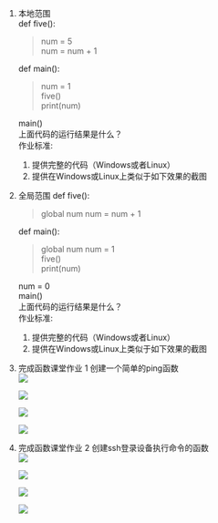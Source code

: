 1. 本地范围  
   def five():  
   > num = 5  
   > num = num + 1

   def main():
   > num = 1  
   > five()  
   > print(num)

   main()  
   上面代码的运行结果是什么？  
   作业标准:
   1. 提供完整的代码（Windows或者Linux）
   2. 提供在Windows或Linux上类似于如下效果的截图  

2. 全局范围
   def five():
   > global num
   > num = num + 1

   def main():
   > global num
   > num = 1  
   > five()  
   > print(num)

   num = 0  
   main()  
   上面代码的运行结果是什么？  
   作业标准:
   1. 提供完整的代码（Windows或者Linux）
   2. 提供在Windows或Linux上类似于如下效果的截图

3. 完成函数课堂作业 1 创建一个简单的ping函数  
   ![](https://gitee.com/qytanggit/Python_Basic/raw/master/image/Charpter11/11.1.png)

   ![](https://gitee.com/qytanggit/Python_Basic/raw/master/image/Charpter11/11.2.png)

   ![](https://gitee.com/qytanggit/Python_Basic/raw/master/image/Charpter11/11.3.png)

   ![](https://gitee.com/qytanggit/Python_Basic/raw/master/image/Charpter11/11.4.png)


4. 完成函数课堂作业 2 创建ssh登录设备执行命令的函数  
   ![](https://gitee.com/qytanggit/Python_Basic/raw/master/image/Charpter11/11.1.png)

   ![](https://gitee.com/qytanggit/Python_Basic/raw/master/image/Charpter11/11.2.png)

   ![](https://gitee.com/qytanggit/Python_Basic/raw/master/image/Charpter11/11.3.png)

   ![](https://gitee.com/qytanggit/Python_Basic/raw/master/image/Charpter11/11.4.png)
